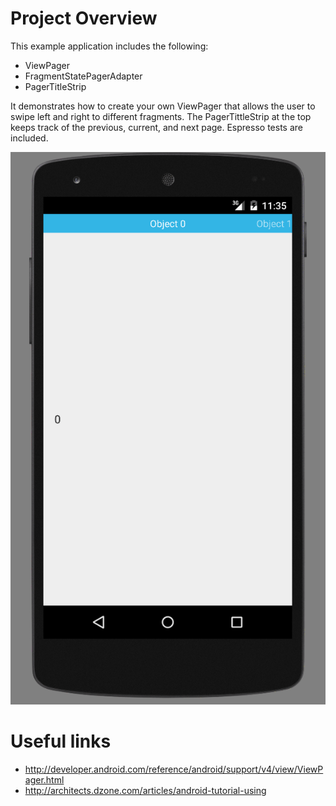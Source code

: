 # Project Overview
This example application includes the following: 
* ViewPager
* FragmentStatePagerAdapter
* PagerTitleStrip
 
It demonstrates how to create your own ViewPager that allows the user to swipe left and right to different fragments. The PagerTittleStrip at the top keeps track of the previous, current, and next page. Espresso tests are included. 

![Example](https://github.com/oakesja/androidExamples/blob/master/features/ViewPagerExample/images/view_pager.gif)


# Useful links
* http://developer.android.com/reference/android/support/v4/view/ViewPager.html
* http://architects.dzone.com/articles/android-tutorial-using

